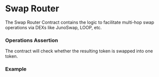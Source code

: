 # Swap Router

The Swap Router Contract contains the logic to facilitate multi-hop swap operations via DEXs like JunoSwap, LOOP, etc.

### Operations Assertion
The contract will check whether the resulting token is swapped into one token.

### Example
